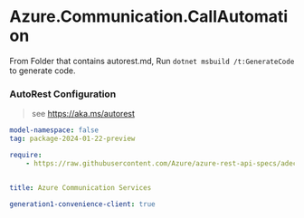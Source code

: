 # Azure.Communication.CallAutomation

From Folder that contains autorest.md, Run `dotnet msbuild /t:GenerateCode` to generate code.

### AutoRest Configuration
> see https://aka.ms/autorest

```yaml
model-namespace: false
tag: package-2024-01-22-preview

require:
    - https://raw.githubusercontent.com/Azure/azure-rest-api-specs/adec9376ff8e3ec64d594e50faf300ea9b32652d/specification/communication/data-plane/CallAutomation/readme.md


title: Azure Communication Services

generation1-convenience-client: true
```
